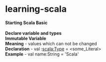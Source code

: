 # learning-scala
**Starting Scala Basic** <br/><br/>
**Declare variable and types**<br/>
**Immutable Variable**<br/>
**Meaning** - values which can not be changed<br/>
**Declaration** - val <name>:<scala:Type> = <some_Literal><br/>
**Example** - val name:String = 'Scala' <br/>

